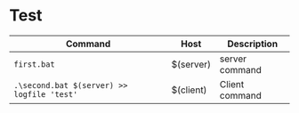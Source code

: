 # Test

| Command     | Host      |Description|
|-------------|-----------|-----------|
| `first.bat` | $(server) |server command| 
| `.\second.bat $(server) >> logfile 'test'` | $(client) | Client command |

